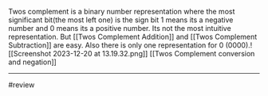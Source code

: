 Twos complement is a binary number representation where the most significant bit(the most left one) is the sign bit 1 means its a negative number and 0 means its a positive number. Its not the most intuitive representation. But [[Twos Complement Addition]] and [[Twos Complement Subtraction]] are easy. Also there is only one representation for 0 (0000).![[Screenshot 2023-12-20 at 13.19.32.png]]
[[Twos Complement conversion and negation]]

---
#review